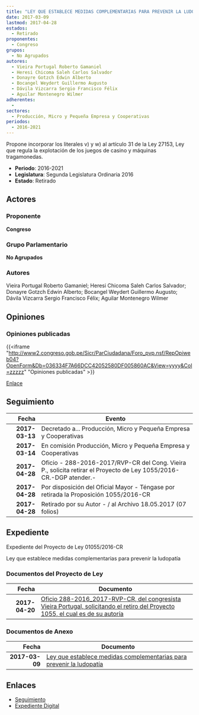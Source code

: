 ```yaml
---
title: "LEY QUE ESTABLECE MEDIDAS COMPLEMENTARIAS PARA PREVENIR LA LUDOPATÍA"
date: 2017-03-09
lastmod: 2017-04-28
estados: 
  - Retirado
proponentes: 
  - Congreso
grupos: 
  - No Agrupados
autores: 
  - Vieira Portugal Roberto Gamaniel
  - Heresi Chicoma Saleh Carlos Salvador
  - Donayre Gotzch Edwin Alberto
  - Bocangel Weydert Guillermo Augusto
  - Dávila Vizcarra Sergio Francisco Félix
  - Aguilar Montenegro Wilmer
adherentes: 
  - 
sectores: 
  - Producción, Micro y Pequeña Empresa y Cooperativas
periodos: 
  - 2016-2021
---
```


Propone incorporar los literales v) y w) al artículo 31 de la Ley 27153, Ley que regula la explotación de los juegos de casino y máquinas tragamonedas.

- **Periodo**: 2016-2021
- **Legislatura**: Segunda Legislatura Ordinaria 2016
- **Estado**: Retirado

## Actores

### Proponente

**Congreso**

### Grupo Parlamentario

**No Agrupados**

### Autores

Vieira Portugal Roberto Gamaniel; Heresi Chicoma Saleh Carlos Salvador; Donayre Gotzch Edwin Alberto; Bocangel Weydert Guillermo Augusto; Dávila Vizcarra Sergio Francisco Félix; Aguilar Montenegro Wilmer


## Opiniones

### Opiniones publicadas

{{<iframe "http://www2.congreso.gob.pe/Sicr/ParCiudadana/Foro_pvp.nsf/RepOpiweb04?OpenForm&Db=036334F7A66DCC42052580DF005860AC&View=yyyy&Col=zzzzz" "Opiniones publicadas" >}}

[Enlace](http://www2.congreso.gob.pe/Sicr/ParCiudadana/Foro_pvp.nsf/RepOpiweb04?OpenForm&Db=036334F7A66DCC42052580DF005860AC&View=yyyy&Col=zzzzz)

## Seguimiento

| Fecha | Evento |
|------:|--------|
| **2017-03-13** | Decretado a... Producción, Micro y Pequeña Empresa y Cooperativas|
| **2017-03-14** | En comisión Producción, Micro y Pequeña Empresa y Cooperativas|
| **2017-04-28** | Oficio - 288-2016-2017/RVP-CR del Cong. Vieira P., solicita retirar el Proyecto de Ley 1055/2016-CR.-DGP atender.-|
| **2017-04-28** | Por disposición del Oficial Mayor - Téngase por retirada la Proposición 1055/2016-CR|
| **2017-04-28** | Retirado por su Autor - / al Archivo 18.05.2017 (07 folios)|


## Expediente

Expediente del Proyecto de Ley 01055/2016-CR

Ley que establece medidas complementarias para prevenir la ludopatía


### Documentos del Proyecto de Ley

| Fecha | Documento |
|------:|--------|
| **2017-04-20** | [Oficio 288-2016_2017-RVP-CR, del congresista Vieira Portugal, solicitando el retiro del Proyecto 1055, el cual es de su autoría](http://www.leyes.congreso.gob.pe/Documentos/2016_2021/Oficios/Congresistas/OFICIO-288-2016-2017-RVP-CR.pdf) |

### Documentos de Anexo

| Fecha | Documento |
|------:|--------|
| **2017-03-09** | [Ley que establece medidas complementarias para prevenir la ludopatía](http://www.leyes.congreso.gob.pe/Documentos/2016_2021/Proyectos_de_Ley_y_de_Resoluciones_Legislativas/PL0105520170309..PDF) |

## Enlaces 

- [Seguimiento](http://www2.congreso.gob.pe/Sicr/TraDocEstProc/CLProLey2016.nsf/f7fff46988ca05b1052578e100829cc7/1948777e55cac7e6052580df0057cd2c?OpenDocument)
- [Expediente Digital](http://www2.congreso.gob.pe/Sicr/TraDocEstProc/CLProLey2016.nsf/f7fff46988ca05b1052578e100829cc7/1948777e55cac7e6052580df0057cd2c?OpenDocument&Click=05257FB7005EB655.eb71d0cf91d8294e05256cdf006b5706/$Body/0.1C6C)

